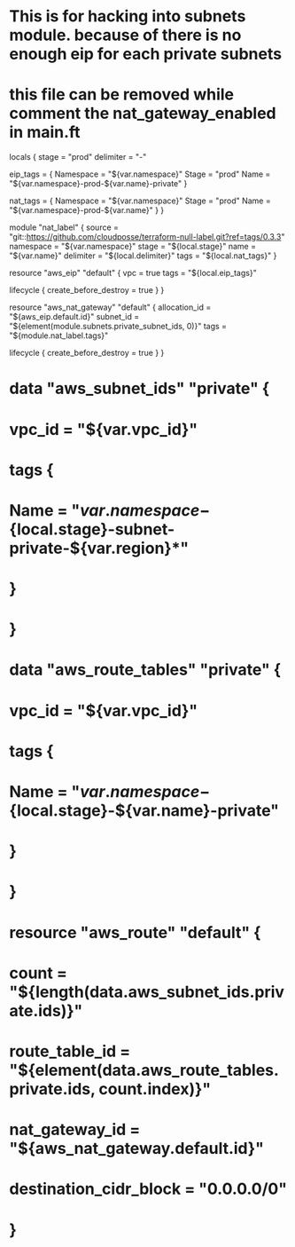 ##
# This is for hacking into subnets module. because of there is no enough eip for each private subnets
# this file can be removed while comment the nat_gateway_enabled in main.ft

locals {
  stage     = "prod"
  delimiter = "-"

  eip_tags = {
    Namespace = "${var.namespace}"
    Stage     = "prod"
    Name      = "${var.namespace}-prod-${var.name}-private"
  }

  nat_tags = {
    Namespace = "${var.namespace}"
    Stage     = "prod"
    Name      = "${var.namespace}-prod-${var.name}"
  }
}

module "nat_label" {
  source    = "git::https://github.com/cloudposse/terraform-null-label.git?ref=tags/0.3.3"
  namespace = "${var.namespace}"
  stage     = "${local.stage}"
  name      = "${var.name}"
  delimiter = "${local.delimiter}"
  tags      = "${local.nat_tags}"
}

resource "aws_eip" "default" {
  vpc  = true
  tags = "${local.eip_tags}"

  lifecycle {
    create_before_destroy = true
  }
}

resource "aws_nat_gateway" "default" {
  allocation_id = "${aws_eip.default.id}"
  subnet_id     = "${element(module.subnets.private_subnet_ids, 0)}"
  tags          = "${module.nat_label.tags}"

  lifecycle {
    create_before_destroy = true
  }
}

# data "aws_subnet_ids" "private" {
#   vpc_id = "${var.vpc_id}"
#
#   tags {
#     Name = "${var.namespace}-${local.stage}-subnet-private-${var.region}*"
#   }
# }


# data "aws_route_tables" "private" {
#   vpc_id = "${var.vpc_id}"
# 
#   tags {
#     Name = "${var.namespace}-${local.stage}-${var.name}-private"
#   }
# }
# 
# resource "aws_route" "default" {
#   count                  = "${length(data.aws_subnet_ids.private.ids)}"
#   route_table_id         = "${element(data.aws_route_tables.private.ids, count.index)}"
#   nat_gateway_id         = "${aws_nat_gateway.default.id}"
#   destination_cidr_block = "0.0.0.0/0"
# }

